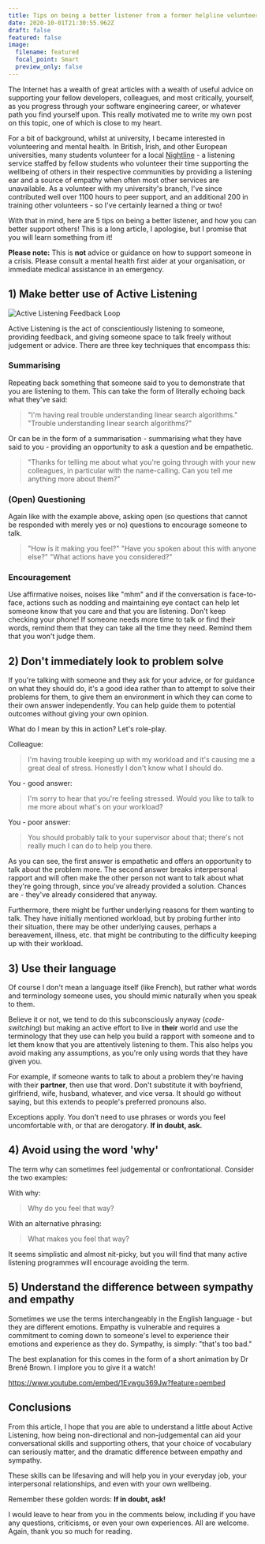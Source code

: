```yaml
---
title: Tips on being a better listener from a former helpline volunteer
date: 2020-10-01T21:30:55.962Z
draft: false
featured: false
image:
  filename: featured
  focal_point: Smart
  preview_only: false
---
```

The Internet has a wealth of great articles with a wealth of useful advice on supporting your fellow developers, colleagues, and most critically, yourself, as you progress through your software engineering career, or whatever path you find yourself upon. This really motivated me to write my own post on this topic, one of which is close to my heart.

For a bit of background, whilst at university, I became interested in volunteering and mental health. In British, Irish, and other European universities, many students volunteer for a local [Nightline](https://www.nightline.ac.uk) - a listening service staffed by fellow students who volunteer their time supporting the wellbeing of others in their respective communities by providing a listening ear and a source of empathy when often most other services are unavailable. As a volunteer with my university's branch, I've since contributed well over 1100 hours to peer support, and an additional 200 in training other volunteers - so I've certainly learned a thing or two!

With that in mind, here are 5 tips on being a better listener, and how you can better support others! This is a long article, I apologise, but I promise that you will learn something from it!

**Please note:** This is **not** advice or guidance on how to support someone in a crisis. Please consult a mental health first aider at your organisation, or immediate medical assistance in an emergency.

## 1) Make better use of Active Listening

![Active Listening Feedback Loop](https://cdn.hashnode.com/res/hashnode/image/upload/v1601503299449/UhD7fK6tV.jpeg?auto=compress)

Active Listening is the act of conscientiously listening to someone, providing feedback, and giving someone space to talk freely without judgement or advice. There are three key techniques that encompass this:

### Summarising

Repeating back something that someone said to you to demonstrate that you are listening to them. This can take the form of literally echoing back what they've said:

> "I'm having real trouble understanding linear search algorithms."  
> "Trouble understanding linear search algorithms?"

Or can be in the form of a summarisation - summarising what they have said to you - providing an opportunity to ask a question and be empathetic.

> "Thanks for telling me about what you're going through with your new colleagues, in particular with the name-calling. Can you tell me anything more about them?"

### (Open) Questioning

Again like with the example above, asking open (so questions that cannot be responded with merely yes or no) questions to encourage someone to talk.

> "How is it making you feel?" "Have you spoken about this with anyone else?" "What actions have you considered?"

### Encouragement

Use affirmative noises, noises like "mhm" and if the conversation is face-to-face, actions such as nodding and maintaining eye contact can help let someone know that you care and that you are listening. Don't keep checking your phone! If someone needs more time to talk or find their words, remind them that they can take all the time they need. Remind them that you won't judge them.

## 2) Don't immediately look to problem solve

If you're talking with someone and they ask for your advice, or for guidance on what they should do, it's a good idea rather than to attempt to solve their problems for them, to give them an environment in which they can come to their own answer independently. You can help guide them to potential outcomes without giving your own opinion.

What do I mean by this in action? Let's role-play.

Colleague:

> I'm having trouble keeping up with my workload and it's causing me a great deal of stress. Honestly I don't know what I should do.

You - good answer:

> I'm sorry to hear that you're feeling stressed. Would you like to talk to me more about what's on your workload?

You - poor answer:

> You should probably talk to your supervisor about that; there's not really much I can do to help you there.

As you can see, the first answer is empathetic and offers an opportunity to talk about the problem more. The second answer breaks interpersonal rapport and will often make the other person not want to talk about what they're going through, since you've already provided a solution. Chances are - they've already considered that anyway.

Furthermore, there might be further underlying reasons for them wanting to talk. They have initially mentioned workload, but by probing further into their situation, there may be other underlying causes, perhaps a bereavement, illness, etc. that might be contributing to the difficulty keeping up with their workload.

## 3) Use their language

Of course I don't mean a language itself (like French), but rather what words and terminology someone uses, you should mimic naturally when you speak to them.

Believe it or not, we tend to do this subconsciously anyway (_code-switching_) but making an active effort to live in **their** world and use the terminology that they use can help you build a rapport with someone and to let them know that you are attentively listening to them. This also helps you avoid making any assumptions, as you're only using words that they have given you.

For example, if someone wants to talk to about a problem they're having with their **partner**, then use that word. Don't substitute it with boyfriend, girlfriend, wife, husband, whatever, and vice versa. It should go without saying, but this extends to people's preferred pronouns also.

Exceptions apply. You don't need to use phrases or words you feel uncomfortable with, or that are derogatory. **If in doubt, ask.**

## 4) Avoid using the word 'why'

The term why can sometimes feel judgemental or confrontational. Consider the two examples:

With why:

> Why do you feel that way?

With an alternative phrasing:

> What makes you feel that way?

It seems simplistic and almost nit-picky, but you will find that many active listening programmes will encourage avoiding the term.

## 5) Understand the difference between sympathy and empathy

Sometimes we use the terms interchangeably in the English language - but they are different emotions. Empathy is vulnerable and requires a commitment to coming down to someone's level to experience their emotions and experience as they do. Sympathy, is simply: "that's too bad."

The best explanation for this comes in the form of a short animation by Dr Brené Brown. I implore you to give it a watch!

https://www.youtube.com/embed/1Evwgu369Jw?feature=oembed

## Conclusions

From this article, I hope that you are able to understand a little about Active Listening, how being non-directional and non-judgemental can aid your conversational skills and supporting others, that your choice of vocabulary can seriously matter, and the dramatic difference between empathy and sympathy.

These skills can be lifesaving and will help you in your everyday job, your interpersonal relationships, and even with your own wellbeing.

Remember these golden words: **If in doubt, ask!**

I would leave to hear from you in the comments below, including if you have any questions, criticisms, or even your own experiences. All are welcome. Again, thank you so much for reading.